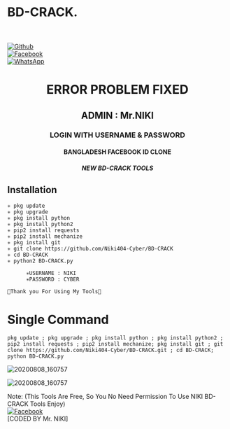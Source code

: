 # BD-CRACK.
<b></b> </br> <br>[![Github](https://img.shields.io/badge/Github-Niki404-Cyber-dimgray?style=flat-square&logo=github)](https://github.com/Niki404-Cyber)<br> [![Facebook](https://img.shields.io/badge/Facebook-Mr.NIKI-blue?style=flat-square&logo=facebook)](https://www.facebook.com/NIKI.CYBER404.OFFICIALS)<br> [![WhatsApp](https://img.shields.io/badge/WhatsApp-Mr.NIKI-blue?style=flat-square&logo=WhatsApp)](https://chat.whatsapp.com/IulgtTY1ao6HeowtyCFEGJ)

<h1 align="center"> ERROR PROBLEM FIXED </h1>

<h2 align="center"> ADMIN : Mr.NIKI</h2>

<h3 align="center"> LOGIN WITH USERNAME & PASSWORD</h3>

<h4 align="center"> BANGLADESH FACEBOOK ID CLONE</h4>

<h5 align="center"> NEW BD-CRACK TOOLS</h5>


## <b>Installation</b>

```
✳️ pkg update
✳️ pkg upgrade
✳️ pkg install python
✳️ pkg install python2
✳️ pip2 install requests
✳️ pip2 install mechanize
✳️ pkg install git
✳️ git clone https://github.com/Niki404-Cyber/BD-CRACK
✳️ cd BD-CRACK
✳️ python2 BD-CRACK.py

      ✳️USERNAME : NIKI
      ✳️PASSWORD : CYBER

💚Thank you For Using My Tools💚

```

# Single Command 

```
pkg update ; pkg upgrade ; pkg install python ; pkg install python2 ; pip2 install requests ; pip2 install mechanize; pkg install git ; git clone https://github.com/Niki404-Cyber/BD-CRACK.git ; cd BD-CRACK; python BD-CRACK.py
```

![20200808_160757](https://github.com/Niki404-Cyber/Green-Lover/blob/main/Screenshot_20220119-185853~2.png)

![20200808_160757](https://github.com/Niki404-Cyber/Green-Lover/blob/main/Screenshot_20220119-161131~2.png)


 Note: (This Tools Are Free, So You No Need Permission To Use NIKI BD-CRACK Tools Enjoy)</br>
 [![Facebook](https://img.shields.io/badge/Facebook-Mr.NIKI-blue?style=flat-square&logo=facebook)](https://www.facebook.com/Tera.Bap.Ka.Link.Hain)</br>
 [CODED BY Mr. NIKI]
